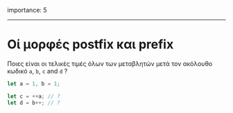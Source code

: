 importance: 5

---

# Οί μορφές postfix και prefix

Ποιες είναι οι τελικές τιμές όλων των μεταβλητών μετά τον ακόλουθο κωδικό `a`, `b`, `c` and `d` ?

```js
let a = 1, b = 1;

let c = ++a; // ?
let d = b++; // ?
```
